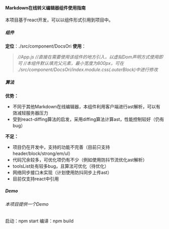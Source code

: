 #### Markdown在线转义编辑器组件使用指南
本项目基于react开发，可以以组件形式引用到项目中。
##### 组件
**定位**：./src/component/DocsOri
**使用**：
> *//App.js*
> *//直接在需要使用该组件的地方引入，以虚拟Dom声明方式使用即可*
> *//本组件默认填充父元素，最小宽度为800px，可在 ./src/component/DocsOri/index.module.css(.outerBlock)中进行修改*

##### 算法

**优势：**
* 不同于其他Markdown在线编辑器，本组件利用客户端进行ast解析，可以有效减轻服务器压力
* 受到react-diffing算法的启发，采用diffing算法计算ast，性能控制较好（仍有bug）

**不足：**
* 项目仍在开发中，支持的功能不完善（目前只支持header/block/strong/em/ul）
* 代码冗余较多，可优化项仍有不少（例如使用防抖节流优化ast解析）
* toolsList处有较多bug，且算法可优化（待优化）
* 网络同步接口未实现（计划使用防抖同步上传ast）
* 目前仅支持react中引用

##### Demo
###### 本项目提供一个Demo
启动：npm start
编译：npm build
